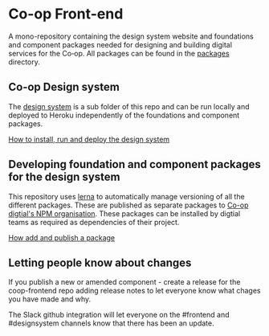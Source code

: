 # Co-op Front-end
A mono-repository containing the design system website and foundations and component packages needed for designing and building digital services for the Co‑op. All packages can be found in the [packages](./packages) directory.

## Co-op Design system
The [design system](http://coop.co.uk/designsystem) is a sub folder of this repo and can be run locally and deployed to Heroku independently of the foundations and component packages. 

[How to install, run and deploy the design system](https://github.com/coopdigital/coop-frontend/blob/master/design-system/README.md)


## Developing foundation and component packages for the design system
This repository uses [lerna](https://github.com/lerna/lerna) to automatically manage versioning of all the different packages. These are published as separate packages to [Co-op digtial's NPM organisation](https://www.npmjs.com/org/coopdigital). These packages can be installed by digtial teams as required as dependencies of their project.

[How add and publish a package](https://github.com/coopdigital/coop-frontend/blob/master/packages/README.md)

## Letting people know about changes
If you publish a new or amended component - create a release for the coop-frontend repo adding release notes to let everyone know what chages you have made and why.

The Slack github integration will let everyone on the #frontend and #designsystem channels know that there has been an update.